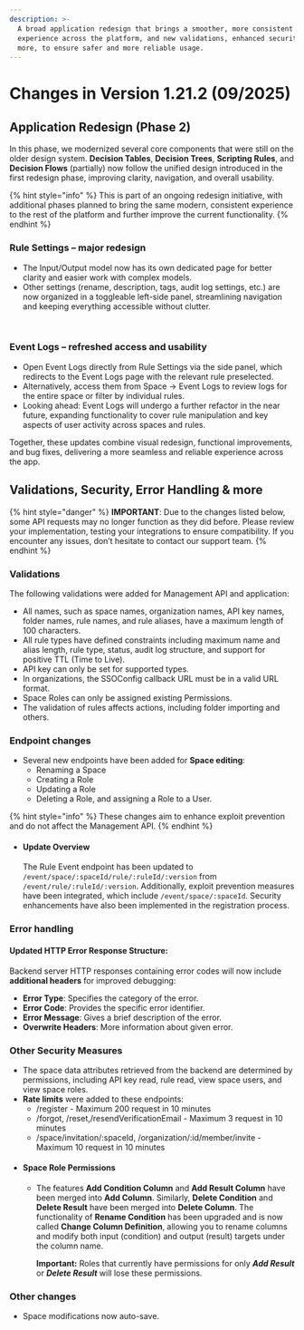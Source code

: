 ```yaml
---
description: >-
  A broad application redesign that brings a smoother, more consistent user
  experience across the platform, and new validations, enhanced security and
  more, to ensure safer and more reliable usage.
---
```


# Changes in Version 1.21.2 (09/2025)

## Application Redesign (Phase 2)

In this phase, we modernized several core components that were still on the older design system. **Decision Tables**, **Decision Trees**, **Scripting Rules**, and **Decision Flows** (partially) now follow the unified design introduced in the first redesign phase, improving clarity, navigation, and overall usability.

{% hint style="info" %}
This is part of an ongoing redesign initiative, with additional phases planned to bring the same modern, consistent experience to the rest of the platform and further improve the current functionality.
{% endhint %}

### Rule Settings – major redesign

* The Input/Output model now has its own dedicated page for better clarity and easier work with complex models.
* Other settings (rename, description, tags, audit log settings, etc.) are now organized in a toggleable left-side panel, streamlining navigation and keeping everything accessible without clutter.

<figure><img src="../../.gitbook/assets/Snímek obrazovky 2025-09-17 v 10.45.14.png" alt=""><figcaption></figcaption></figure>

### Event Logs – refreshed access and usability

* Open Event Logs directly from Rule Settings via the side panel, which redirects to the Event Logs page with the relevant rule preselected.
* Alternatively, access them from Space → Event Logs to review logs for the entire space or filter by individual rules.
* Looking ahead: Event Logs will undergo a further refactor in the near future, expanding functionality to cover rule manipulation and key aspects of user activity across spaces and rules.

Together, these updates combine visual redesign, functional improvements, and bug fixes, delivering a more seamless and reliable experience across the app.

## Validations, Security, Error Handling & more

{% hint style="danger" %}
**IMPORTANT**: Due to the changes listed below, some API requests may no longer function as they did before. Please review your implementation, testing your integrations to ensure compatibility. If you encounter any issues, don’t hesitate to contact our support team.
{% endhint %}

### Validations

The following validations were added for Management API and application:

* All names, such as space names, organization names, API key names, folder names, rule names, and rule aliases, have a maximum length of 100 characters.
* All rule types have defined constraints including maximum name and alias length, rule type, status, audit log structure, and support for positive TTL (Time to Live).
* API key can only be set for supported types.
* In organizations, the SSOConfig callback URL must be in a valid URL format.
* Space Roles can only be assigned existing Permissions.
* The validation of rules affects actions, including folder importing and others.

### Endpoint changes

* Several new endpoints have been added for **Space editing**:&#x20;
  * Renaming a Space
  * Creating a Role
  * Updating a Role
  * Deleting a Role, and assigning a Role to a User.&#x20;

{% hint style="info" %}
These changes aim to enhance exploit prevention and do not affect the Management API.
{% endhint %}

*   #### Update Overview

    The Rule Event endpoint has been updated to `/event/space/:spaceId/rule/:ruleId/:version` from `/event/rule/:ruleId/:version`. Additionally, exploit prevention measures have been integrated, which include `/event/space/:spaceId`. Security enhancements have also been implemented in the registration process.

### Error handling

#### Updated HTTP Error Response Structure:&#x20;

Backend server HTTP responses containing error codes will now include **additional headers** for improved debugging:

* **Error Type**: Specifies the category of the error.
* **Error Code**: Provides the specific error identifier.
* **Error Message**: Gives a brief description of the error.
* **Overwrite Headers**: More information about given error.

### Other Security Measures

* The space data attributes retrieved from the backend are determined by permissions, including API key read, rule read, view space users, and view space roles.
* **Rate limits** were added to these endpoints:&#x20;
  * /register - Maximum 200 request in 10 minutes
  * /forgot, /reset,/resendVerificationEmail - Maximum 3 request in 10 minutes
  * /space/invitation/:spaceId, /organization/:id/member/invite - Maximum 10 request in 10 minutes&#x20;
* #### Space Role Permissions
  *   The features **Add Condition Column** and **Add Result Column** have been merged into **Add Column**. Similarly, **Delete Condition** and **Delete Result** have been merged into **Delete Column**. The functionality of **Rename Condition** has been upgraded and is now called **Change Column Definition**, allowing you to rename columns and modify both input (condition) and output (result) targets under the column name.

      **Important:** Roles that currently have permissions for only _**Add Result**_ or _**Delete Result**_ will lose these permissions.

### Other changes

* Space modifications now auto-save.
